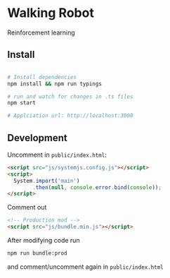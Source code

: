 # Walking Robot

Reinforcement learning

## Install
```bash

# Install dependencies
npm install && npm run typings

# run and watch for changes in .ts files
npm start

# Applciation url: http://localhost:3000
```

## Development
Uncomment in `public/index.html`:

```html
<script src="js/systemjs.config.js"></script>
<script>
  System.import('main')
        .then(null, console.error.bind(console));
</script>
```

Comment out
```html
<!-- Production mod -->
<script src="js/bundle.min.js"></script>
```

After modifying code run
```bash
npm run bundle:prod
```
and comment/uncomment again in `public/index.html`